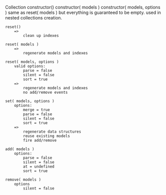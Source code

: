 Collection
    constructor()
    constructor( models )
    constructor( models, options )
            same as reset( models )
            but everything is guaranteed to be empty.
            used in nested collections creation.
    
    reset()
        =>
            clean up indexes
            
    reset( models )
        =>
            regenerate models and indexes
            
    reset( models, options )        
        valid options:
            parse = false
            silent = false
            sort = true            
        =>
            regenerate models and indexes
            no add/remove events
        
    set( models, options )
        options:
            merge = true
            parse = false
            silent = false
            sort = true
        =>
            regenerate data structures
            reuse existing models
            fire add/remove

    add( models )
        options:
            parse = false
            silent = false            
            at = undefined
            sort = true
            
    remove( models )
        options
            silent = false
